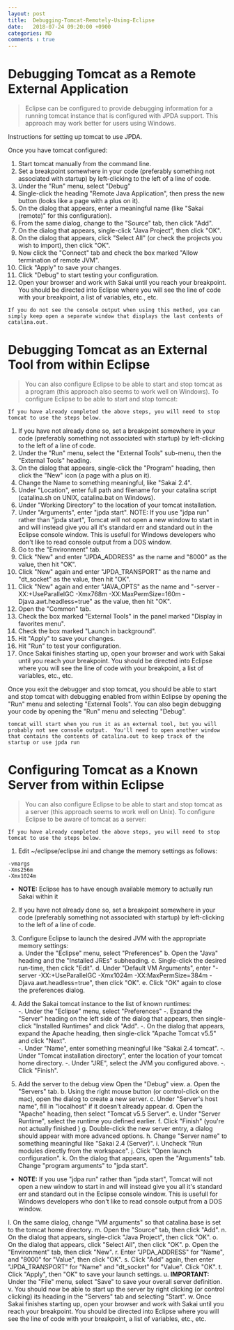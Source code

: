 ```yaml
---
layout: post
title:  Debugging-Tomcat-Remotely-Using-Eclipse
date:   2018-07-24 09:20:00 +0900
categories: MD
comments : true
---
```


# Debugging Tomcat as a Remote External Application

 > Eclipse can be configured to provide debugging information for a running tomcat instance that is configured with JPDA support.  This approach may work better for users using Windows.  

Instructions for setting up tomcat to use JPDA.

Once you have tomcat configured:

1. Start tomcat manually from the command line.
2. Set a breakpoint somewhere in your code (preferably something not associated with startup) by left-clicking to the left of a line of code.
3. Under the "Run" menu, select "Debug"
4. Single-click the heading "Remote Java Application", then press the new button (looks like a page with a plus on it).
5. On the dialog that appears, enter a meaningful name (like "Sakai (remote)" for this configuration).
6. From the same dialog, change to the "Source" tab, then click "Add".
7. On the dialog that appears, single-click "Java Project", then click "OK".
8. On the dialog that appears, click "Select All" (or check the projects you wish to import), then click "OK".
9. Now click the "Connect" tab and check the box marked "Allow termination of remote JVM".
10. Click "Apply" to save your changes.
11. Click "Debug" to start testing your configuration.
12. Open your browser and work with Sakai until you reach your breakpoint.  You should be directed into Eclipse where you will see the line of code with your breakpoint, a list of variables, etc., etc.

```If you do not see the console output when using this method, you can simply keep open a separate window that displays the last contents of catalina.out.```

# Debugging Tomcat as an External Tool from within Eclipse

 > You can also configure Eclipse to be able to start and stop tomcat as a program (this approach also seems to work well on Windows).  To configure Eclipse to be able to start and stop tomcat:

```If you have already completed the above steps, you will need to stop tomcat to use the steps below.```

1. If you have not already done so, set a breakpoint somewhere in your code (preferably something not associated with startup) by left-clicking to the left of a line of code.
2. Under the "Run" menu, select the "External Tools" sub-menu, then the "External Tools" heading.
3. On the dialog that appears, single-click the "Program" heading, then click the "New" icon (a page with a plus on it).
4. Change the Name to something meaningful, like "Sakai 2.4".
5. Under "Location", enter full path and filename for your catalina script (catalina.sh on UNIX, catalina.bat on Windows).
6. Under "Working Directory" to the location of your tomcat installation.
7. Under "Arguments", enter "jpda start".	 NOTE: If you use "jdpa run" rather than "jpda start", Tomcat will not open a new window to start in and will instead give you all it's standard err and standard out in the Eclipse console window. This is usefull for Windows developers who don't like to read console output from a DOS window.
8. Go to the "Environment" tab.
9. Click "New" and enter "JPDA_ADDRESS" as the name and "8000" as the value, then hit "OK".
10. Click "New" again and enter "JPDA_TRANSPORT" as the name and "dt_socket" as the value, then hit "OK".
11. Click "New" again and enter "JAVA_OPTS" as the name and "-server -XX:+UseParallelGC -Xmx768m -XX:MaxPermSize=160m -Djava.awt.headless=true" as the value, then hit "OK".
12. Open the "Common" tab.
13. Check the box marked "External Tools" in the panel marked "Display in favorites menu".
14. Check the box marked "Launch in background".
15. Hit "Apply" to save your changes.
16. Hit "Run" to test your configuration.
17. Once Sakai finishes starting up, open your browser and work with Sakai until you reach your breakpoint. You should be directed into Eclipse where you will see the line of code with your breakpoint, a list of variables, etc., etc.

Once you exit the debugger and stop tomcat, you should be able to start and stop tomcat with debugging enabled from within Eclipse by opening the "Run" menu and selecting "External Tools".  You can also begin debugging your code by opening the "Run" menu and selecting "Debug".

```tomcat will start when you run it as an external tool, but you will probably not see console output.  You'll need to open another window that contains the contents of catalina.out to keep track of the startup or use jpda run```

# Configuring Tomcat as a Known Server from within Eclipse

 > You can also configure Eclipse to be able to start and stop tomcat as a server (this approach seems to work well on Unix).  To configure Eclipse to be aware of tomcat as a server:

```If you have already completed the above steps, you will need to stop tomcat to use the steps below.```

1. Edit ~/eclipse/eclipse.ini and change the memory settings as follows: 

```
-vmargs
-Xms256m
-Xmx1024m
```

 * <b>NOTE:</b> Eclipse has to have enough available memory to actually run Sakai within it

2. If you have not already done so, set a breakpoint somewhere in your code (preferably something not associated with startup) by left-clicking to the left of a line of code.

3. Configure Eclipse to launch the desired JVM with the appropriate memory settings:	 
 a. Under the "Eclipse" menu, select "Preferences"
 b. Open the "Java" heading and the "Installed JREs" subheading.
 c. Single-click the desired run-time, then click "Edit".
 d. Under "Default VM Arguments", enter "-server -XX:+UseParallelGC -Xmx1024m -XX:MaxPermSize=384m -Djava.awt.headless=true", then click "OK".
 e. Click "OK" again to close the preferences dialog.

4. Add the Sakai tomcat instance to the list of known runtimes:	 
 -. Under the "Eclipse" menu, select "Preferences"
 -. Expand the "Server" heading on the left side of the dialog that appears, then single-click "Installed Runtimes" and click "Add".
 -. On the dialog that appears, expand the Apache heading, then single-click "Apache Tomcat v5.5" and click "Next".\
 -. Under "Name", enter something meaningful like "Sakai 2.4 tomcat".
 -. Under "Tomcat installation directory", enter the location of your tomcat home directory.
 -. Under "JRE", select the JVM you configured above.
 -. Click "Finish".

5. Add the server to the debug view	 Open the "Debug" view.
 a. Open the "Servers" tab.
 b. Using the right mouse button (or control-click on the mac), open the dialog to create a new server.
 c. Under "Server's host name", fill in "localhost" if it doesn't already appear.
 d. Open the "Apache" heading, then select "Tomcat v5.5 Server".
 e. Under "Server Runtime", select the runtime you defined earlier.
 f. Click "Finish" (you're not actually finished  )
 g. Double-click the new server entry, a dialog should appear with more advanced options.
 h. Change "Server name" to something meaningful like "Sakai 2.4 (Server)".
 i. Uncheck "Run modules directly from the workspace".
 j. Click "Open launch configuration".
 k. On the dialog that appears, open the "Arguments" tab.  Change "program arguments" to "jpda start".		 
 
  * <b>NOTE:</b> If you use "jdpa run" rather than "jpda start", Tomcat will not open a new window to start in and will instead give you all it's standard err and standard out in the Eclipse console window. This is usefull for Windows developers who don't like to read console output from a DOS window.

 l. On the same dialog, change "VM arguments" so that catalina.base is set to the tomcat home directory.
 m. Open the "Source" tab, then click "Add".
 n. On the dialog that appears, single-click "Java Project", then click "OK".
 o. On the dialog that appears, click "Select All", then click "OK".
 p. Open the "Environment" tab, then click "New".
 r. Enter "JPDA_ADDRESS" for "Name", and "8000" for "Value", then click "OK".
 s. Click "Add" again, then enter "JPDA_TRANSPORT" for "Name" and "dt_socket" for "Value".  Click "OK".
 t. Click "Apply", then "OK" to save your launch settings.
 u. <b>IMPORTANT:</b>  Under the "File" menu, select "Save" to save your overall server definition.
 v. You should now be able to start up the server by right clicking (or control clicking) its heading in the "Servers" tab and selecting "Start".
 w. Once Sakai finishes starting up, open your browser and work with Sakai until you reach your breakpoint. You should be directed into Eclipse where you will see the line of code with your breakpoint, a list of variables, etc., etc.
 
